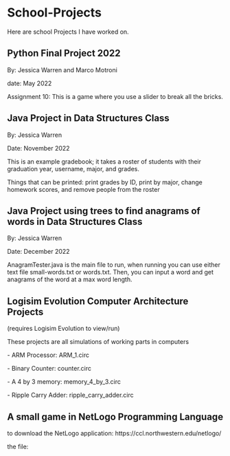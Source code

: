 # School-Projects
Here are school Projects I have worked on.

## Python Final Project 2022
<p>By: Jessica Warren and Marco Motroni</p>
<p>date: May 2022</p>

<p> Assignment 10:
This is a game where you use a slider to break all the bricks.
<p/>


## Java Project in Data Structures Class
<p>By: Jessica Warren<p/>
<p>Date: November 2022 </p>

<p>This is an example gradebook; it takes a roster of students with their graduation year, username, major, and grades.</p>
<p> Things that can be printed: print grades by ID, print by major, change homework scores, and remove people from the roster</p>

## Java Project using trees to find anagrams of words in Data Structures Class
<p> By: Jessica Warren</p>
<p>Date: December 2022</p>

<p>AnagramTester.java is the main file to run, when running you can use either text file small-words.txt or words.txt. Then, you can input a word and get anagrams of the word at a max word length.</p>

## Logisim Evolution Computer Architecture Projects
<p>(requires Logisim Evolution to view/run)<p/>
<p>These projects are all simulations of working parts in computers</p>

<p>- ARM Processor: ARM_1.circ</p>
<p>- Binary Counter: counter.circ</p>
<p>- A 4 by 3 memory: memory_4_by_3.circ</p>
<p>- Ripple Carry Adder: ripple_carry_adder.circ</p>

## A small game in NetLogo Programming Language
<p> to download the NetLogo application: https://ccl.northwestern.edu/netlogo/ <p/>
the file: 

